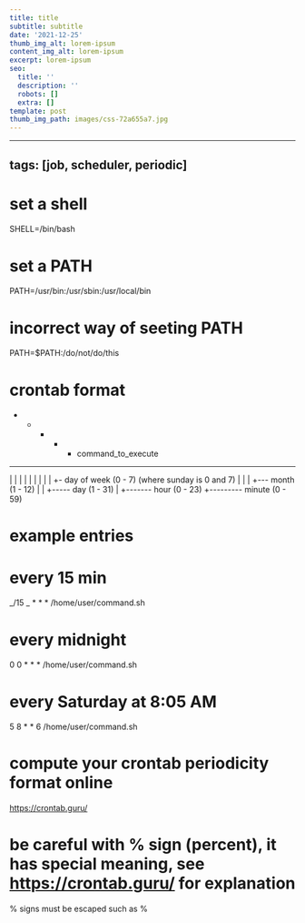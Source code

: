 ```yaml
---
title: title
subtitle: subtitle
date: '2021-12-25'
thumb_img_alt: lorem-ipsum
content_img_alt: lorem-ipsum
excerpt: lorem-ipsum
seo:
  title: ''
  description: ''
  robots: []
  extra: []
template: post
thumb_img_path: images/css-72a655a7.jpg
---
```

---
tags: [job, scheduler, periodic]
---

# set a shell

SHELL=/bin/bash

# set a PATH

PATH=/usr/bin:/usr/sbin:/usr/local/bin

# incorrect way of seeting PATH

PATH=$PATH:/do/not/do/this

# crontab format

- - - - - command_to_execute

---

| | | | |
| | | | +- day of week (0 - 7) (where sunday is 0 and 7)
| | | +--- month (1 - 12)
| | +----- day (1 - 31)
| +------- hour (0 - 23)
+--------- minute (0 - 59)

# example entries

# every 15 min

_/15 _ \* \* \* /home/user/command.sh

# every midnight

0 0 \* \* \* /home/user/command.sh

# every Saturday at 8:05 AM

5 8 \* \* 6 /home/user/command.sh

# compute your crontab periodicity format online

https://crontab.guru/

# be careful with % sign (percent), it has special meaning, see https://crontab.guru/ for explanation

% signs must be escaped such as \%
